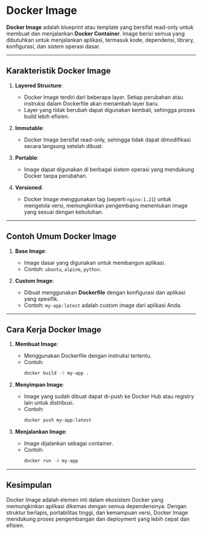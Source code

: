 # Docker Image

**Docker Image** adalah blueprint atau template yang bersifat read-only untuk membuat dan menjalankan **Docker Container**. Image berisi semua yang dibutuhkan untuk menjalankan aplikasi, termasuk kode, dependensi, library, konfigurasi, dan sistem operasi dasar.

---

## Karakteristik Docker Image

1. **Layered Structure**:

   - Docker Image terdiri dari beberapa layer. Setiap perubahan atau instruksi dalam Dockerfile akan menambah layer baru.
   - Layer yang tidak berubah dapat digunakan kembali, sehingga proses build lebih efisien.

2. **Immutable**:

   - Docker Image bersifat read-only, sehingga tidak dapat dimodifikasi secara langsung setelah dibuat.

3. **Portable**:

   - Image dapat digunakan di berbagai sistem operasi yang mendukung Docker tanpa perubahan.

4. **Versioned**:
   - Docker Image menggunakan tag (seperti `nginx:1.21`) untuk mengelola versi, memungkinkan pengembang menentukan image yang sesuai dengan kebutuhan.

---

## Contoh Umum Docker Image

1. **Base Image**:

   - Image dasar yang digunakan untuk membangun aplikasi.
   - Contoh: `ubuntu`, `alpine`, `python`.

2. **Custom Image**:
   - Dibuat menggunakan **Dockerfile** dengan konfigurasi dan aplikasi yang spesifik.
   - Contoh: `my-app:latest` adalah custom image dari aplikasi Anda.

---

## Cara Kerja Docker Image

1. **Membuat Image**:

   - Menggunakan Dockerfile dengan instruksi tertentu.
   - Contoh:
     ```bash
     docker build -t my-app .
     ```

2. **Menyimpan Image**:

   - Image yang sudah dibuat dapat di-push ke Docker Hub atau registry lain untuk distribusi.
   - Contoh:
     ```bash
     docker push my-app:latest
     ```

3. **Menjalankan Image**:
   - Image dijalankan sebagai container.
   - Contoh:
     ```bash
     docker run -d my-app
     ```

---

## Kesimpulan

Docker Image adalah elemen inti dalam ekosistem Docker yang memungkinkan aplikasi dikemas dengan semua dependensinya. Dengan struktur berlapis, portabilitas tinggi, dan kemampuan versi, Docker Image mendukung proses pengembangan dan deployment yang lebih cepat dan efisien.

